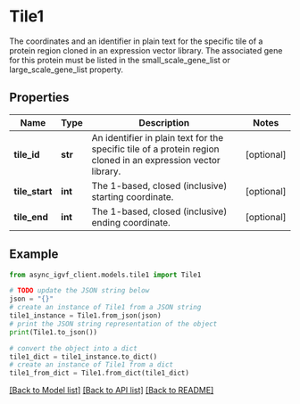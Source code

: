 # Tile1

The coordinates and an identifier in plain text for the specific tile of a protein region cloned in an expression vector library. The associated gene for this protein must be listed in the small_scale_gene_list or large_scale_gene_list property.

## Properties

Name | Type | Description | Notes
------------ | ------------- | ------------- | -------------
**tile_id** | **str** | An identifier in plain text for the specific tile of a protein region cloned in an expression vector library. | [optional] 
**tile_start** | **int** | The 1-based, closed (inclusive) starting coordinate. | [optional] 
**tile_end** | **int** | The 1-based, closed (inclusive) ending coordinate. | [optional] 

## Example

```python
from async_igvf_client.models.tile1 import Tile1

# TODO update the JSON string below
json = "{}"
# create an instance of Tile1 from a JSON string
tile1_instance = Tile1.from_json(json)
# print the JSON string representation of the object
print(Tile1.to_json())

# convert the object into a dict
tile1_dict = tile1_instance.to_dict()
# create an instance of Tile1 from a dict
tile1_from_dict = Tile1.from_dict(tile1_dict)
```
[[Back to Model list]](../README.md#documentation-for-models) [[Back to API list]](../README.md#documentation-for-api-endpoints) [[Back to README]](../README.md)


